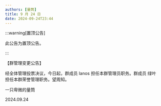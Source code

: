 ```yaml
---
authors: [量筒]
title: 9 月 24 日
date: 2024-09-24T23:44
---
```


:::warning[置顶公告]

此公告为置顶公告。

:::

【群管理变更公告】

经全体管理投票决议，今日起，群成员 lanos 担任本群管理员职务。群成员 绿叶 担任本群荣誉管理职务。望周知。

一只卑微的量筒

2024.09.24
